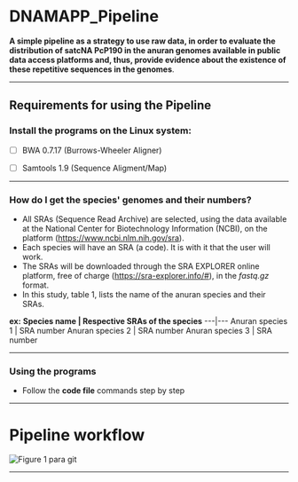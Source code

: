 # DNAMAPP_Pipeline
 
 **A simple pipeline as a strategy to use raw data, in order to evaluate the distribution of satcNA PcP190 in the anuran genomes available in public data access platforms and, thus, provide evidence about the existence of these repetitive sequences in the genomes**.
 
 
 ***
  ## Requirements for using the Pipeline
### Install the programs on the Linux system:
- [ ] BWA 0.7.17 (Burrows-Wheeler Aligner)
- [ ] Samtools 1.9 (Sequence Aligment/Map) 


***
### How do I get the species' genomes and their numbers?
* All SRAs (Sequence Read Archive) are selected, using the data available at the National Center for Biotechnology Information (NCBI), on the platform (https://www.ncbi.nlm.nih.gov/sra). 
 * Each species will have an SRA (a code). It is with it that the user will work.
* The SRAs will be downloaded through the SRA EXPLORER online platform, free of charge (https://sra-explorer.info/#), in the *fastq.gz* format.
 * In this study, table 1, lists the name of the anuran species and their SRAs.
 

**ex:**
**Species name | Respective SRAs of the species**
---|---
Anuran species 1 | SRA number
Anuran species 2 | SRA number
Anuran species 3 | SRA number


 ***

### Using the programs
* Follow the __code file__ commands step by step

***
 # Pipeline workflow
 ![Figure 1 para git](https://user-images.githubusercontent.com/78439023/109512259-abb47680-7a82-11eb-9693-b0d35867820f.png)

  
 ***



 
 
